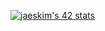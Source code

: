 [![jaeskim's 42 stats](https://badge42.herokuapp.com/api/stats/rtosun)](https://c.tenor.com/6MsukwHKJ58AAAAM/ara-anime.gif)
